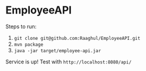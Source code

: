 # EmployeeAPI

Steps to run:
1. `git clone git@github.com:Raaghul/EmployeeAPI.git`
2. `mvn package`
3. `java -jar target/employee-api.jar`

Service is up! 
Test with `http://localhost:8080/api/`
